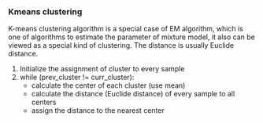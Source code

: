 ### Kmeans clustering
K-means clustering algorithm is a special case of EM algorithm,  which is one of algorithms to estimate the parameter of mixture model, it also can be viewed as a special kind of clustering. The distance is usually Euclide distance.


1. Initialize the assignment of cluster to every sample
2. while (prev_cluster != curr_cluster):
      * calculate the center of each cluster (use mean)
      * calculate the distance (Euclide distance) of every sample to all centers
      * assign the distance to the nearest center
